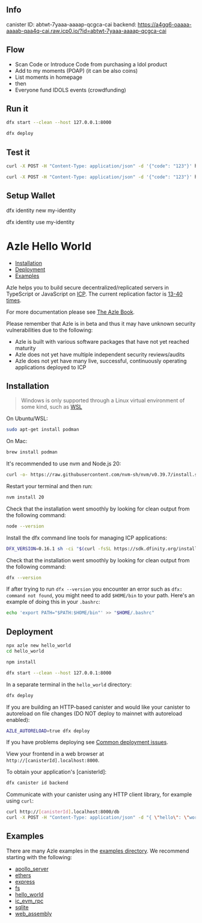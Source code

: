 ## Info

canister ID: abtwt-7yaaa-aaaap-qcgca-cai
backend: https://a4gq6-oaaaa-aaaab-qaa4q-cai.raw.icp0.io/?id=abtwt-7yaaa-aaaap-qcgca-cai

## Flow

- Scan Code or Introduce Code from purchasing a Idol product
- Add to my moments (POAP) (it can be also coins)
- List moments in homepage
- then
- Everyone fund IDOLS events (crowdfunding)

## Run it

```bash
dfx start --clean --host 127.0.0.1:8000
```

```bash
dfx deploy
```

## Test it

```bash
curl -X POST -H "Content-Type: application/json" -d '{"code": "123"}' http://bkyz2-fmaaa-aaaaa-qaaaq-cai.localhost:8000/db/set-code
```

```bash
curl -X POST -H "Content-Type: application/json" -d '{"code": "123"}' http://bkyz2-fmaaa-aaaaa-qaaaq-cai.localhost:8000/db/moment
```

## Setup Wallet

dfx identity new my-identity

dfx identity use my-identity

# Azle Hello World

- [Installation](#installation)
- [Deployment](#deployment)
- [Examples](#examples)

Azle helps you to build secure decentralized/replicated servers in TypeScript or JavaScript on [ICP](https://internetcomputer.org/). The current replication factor is [13-40 times](https://dashboard.internetcomputer.org/subnets).

For more documentation please see [The Azle Book](https://demergent-labs.github.io/azle/).

Please remember that Azle is in beta and thus it may have unknown security vulnerabilities due to the following:

- Azle is built with various software packages that have not yet reached maturity
- Azle does not yet have multiple independent security reviews/audits
- Azle does not yet have many live, successful, continuously operating applications deployed to ICP

## Installation

> Windows is only supported through a Linux virtual environment of some kind, such as [WSL](https://learn.microsoft.com/en-us/windows/wsl/install)

On Ubuntu/WSL:

```bash
sudo apt-get install podman
```

On Mac:

```bash
brew install podman
```

It's recommended to use nvm and Node.js 20:

```bash
curl -o- https://raw.githubusercontent.com/nvm-sh/nvm/v0.39.7/install.sh | bash
```

Restart your terminal and then run:

```bash
nvm install 20
```

Check that the installation went smoothly by looking for clean output from the following command:

```bash
node --version
```

Install the dfx command line tools for managing ICP applications:

```bash
DFX_VERSION=0.16.1 sh -ci "$(curl -fsSL https://sdk.dfinity.org/install.sh)"
```

Check that the installation went smoothly by looking for clean output from the following command:

```bash
dfx --version
```

If after trying to run `dfx --version` you encounter an error such as `dfx: command not found`, you might need to add `$HOME/bin` to your path. Here's an example of doing this in your `.bashrc`:

```bash
echo 'export PATH="$PATH:$HOME/bin"' >> "$HOME/.bashrc"
```

## Deployment

```bash
npx azle new hello_world
cd hello_world

npm install

dfx start --clean --host 127.0.0.1:8000
```

In a separate terminal in the `hello_world` directory:

```bash
dfx deploy
```

If you are building an HTTP-based canister and would like your canister to autoreload on file changes (DO NOT deploy to mainnet with autoreload enabled):

```bash
AZLE_AUTORELOAD=true dfx deploy
```

If you have problems deploying see [Common deployment issues](https://demergent-labs.github.io/azle/deployment.html#common-deployment-issues).

View your frontend in a web browser at `http://[canisterId].localhost:8000`.

To obtain your application's [canisterId]:

```bash
dfx canister id backend
```

Communicate with your canister using any HTTP client library, for example using `curl`:

```bash
curl http://[canisterId].localhost:8000/db
curl -X POST -H "Content-Type: application/json" -d "{ \"hello\": \"world\" }" http://[canisterId].localhost:8000/db/update
```

## Examples

There are many Azle examples in the [examples directory](https://github.com/demergent-labs/azle/tree/main/examples). We recommend starting with the following:

- [apollo_server](https://github.com/demergent-labs/azle/tree/main/examples/apollo_server)
- [ethers](https://github.com/demergent-labs/azle/tree/main/examples/ethers)
- [express](https://github.com/demergent-labs/azle/tree/main/examples/express)
- [fs](https://github.com/demergent-labs/azle/tree/main/examples/fs)
- [hello_world](https://github.com/demergent-labs/azle/tree/main/examples/hello_world)
- [ic_evm_rpc](https://github.com/demergent-labs/azle/tree/main/examples/ic_evm_rpc)
- [sqlite](https://github.com/demergent-labs/azle/tree/main/examples/sqlite)
- [web_assembly](https://github.com/demergent-labs/azle/tree/main/examples/web_assembly)
